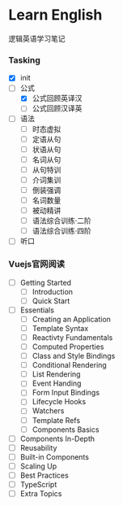 # Learn English

逻辑英语学习笔记

### Tasking

- [x] init
- [ ] 公式
	- [x] 公式回顾英译汉
	- [ ] 公式回顾汉译英
- [ ] 语法
	- [ ] 时态虚拟
	- [ ] 定语从句
	- [ ] 状语从句
	- [ ] 名词从句
	- [ ] 从句特训
	- [ ] 介词集训
	- [ ] 倒装强调
	- [ ] 名词数量
	- [ ] 被动精讲
	- [ ] 语法综合训练·二阶
	- [ ] 语法综合训练·四阶
- [ ] 听口

### Vuejs官网阅读
- [ ] Getting Started
	- [ ] Introduction
	- [ ] Quick Start
- [ ] Essentials
	- [ ] Creating an Application
	- [ ] Template Syntax
	- [ ] Reactivty Fundamentals
	- [ ] Computed Properties
	- [ ] Class and Style Bindings
	- [ ] Conditional Rendering
	- [ ] List Rendering
	- [ ] Event Handing
	- [ ] Form Input Bindings
	- [ ] Lifecycle Hooks
	- [ ] Watchers
	- [ ] Template Refs
	- [ ] Components Basics
- [ ] Components In-Depth
- [ ] Reusability
- [ ] Built-in Components
- [ ] Scaling Up
- [ ] Best Practices
- [ ] TypeScript
- [ ] Extra Topics